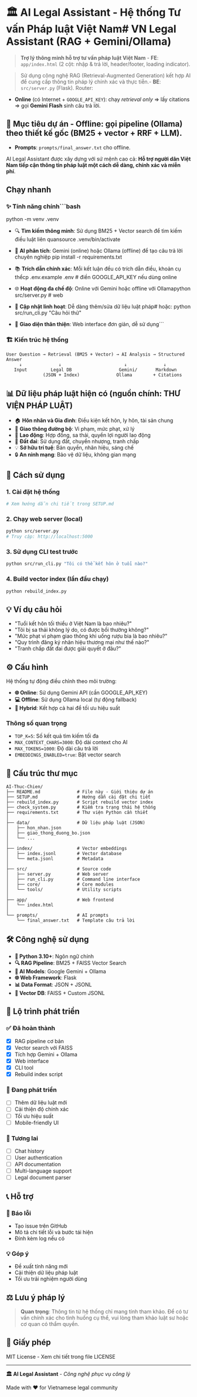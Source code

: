 # 🏛️ AI Legal Assistant - Hệ thống Tư vấn Pháp luật Việt Nam# VN Legal Assistant (RAG + Gemini/Ollama)


> **Trợ lý thông minh hỗ trợ tư vấn pháp luật Việt Nam**  - **FE**: `app/index.html` (2 cột: nhập & trả lời, header/footer, loading indicator).

> Sử dụng công nghệ RAG (Retrieval-Augmented Generation) kết hợp AI để cung cấp thông tin pháp lý chính xác và thực tiễn.- **BE**: `src/server.py` (Flask). Router:

  - **Online** (có Internet + `GOOGLE_API_KEY`): chạy *retrieval only* ⇒ lấy citations ⇒ gọi **Gemini Flash** sinh câu trả lời.

## 🎯 Mục tiêu dự án  - **Offline**: gọi pipeline (Ollama) theo thiết kế gốc (BM25 + vector + RRF + LLM).

- **Prompts**: `prompts/final_answer.txt` cho offline.

AI Legal Assistant được xây dựng với sứ mệnh cao cả: **Hỗ trợ người dân Việt Nam tiếp cận thông tin pháp luật một cách dễ dàng, chính xác và miễn phí**.

## Chạy nhanh

### ✨ Tính năng chính```bash

python -m venv .venv

- 🔍 **Tìm kiếm thông minh**: Sử dụng BM25 + Vector search để tìm kiếm điều luật liên quansource .venv/bin/activate

- 🤖 **AI phân tích**: Gemini (online) hoặc Ollama (offline) để tạo câu trả lời chuyên nghiệp pip install -r requirements.txt

- 📚 **Trích dẫn chính xác**: Mỗi kết luận đều có trích dẫn điều, khoản cụ thểcp .env.example .env          # điền GOOGLE_API_KEY nếu dùng online

- 🌐 **Hoạt động đa chế độ**: Online với Gemini hoặc offline với Ollamapython src/server.py          # web

- 🔄 **Cập nhật linh hoạt**: Dễ dàng thêm/sửa dữ liệu luật pháp# hoặc: python src/run_cli.py "Câu hỏi thử"

- 📱 **Giao diện thân thiện**: Web interface đơn giản, dễ sử dụng```


### 🏗️ Kiến trúc hệ thống

```
User Question → Retrieval (BM25 + Vector) → AI Analysis → Structured Answer
     ↓              ↓                        ↓              ↓
   Input         Legal DB                  Gemini/       Markdown
              (JSON + Index)              Ollama        + Citations
```

## 📊 Dữ liệu pháp luật hiện có (nguồn chính: THƯ VIỆN PHÁP LUẬT)

- 🏠 **Hôn nhân và Gia đình**: Điều kiện kết hôn, ly hôn, tài sản chung
- 🚗 **Giao thông đường bộ**: Vi phạm, mức phạt, xử lý
- 🏢 **Lao động**: Hợp đồng, sa thải, quyền lợi người lao động  
- 🏡 **Đất đai**: Sử dụng đất, chuyển nhượng, tranh chấp
- 💡 **Sở hữu trí tuệ**: Bản quyền, nhãn hiệu, sáng chế
- 🔒 **An ninh mạng**: Bảo vệ dữ liệu, không gian mạng

## 🚀 Cách sử dụng

### 1. Cài đặt hệ thống
```bash
# Xem hướng dẫn chi tiết trong SETUP.md
```

### 2. Chạy web server (local)
```bash
python src/server.py
# Truy cập: http://localhost:5000
```

### 3. Sử dụng CLI test trước
```bash
python src/run_cli.py "Tôi có thể kết hôn ở tuổi nào?"
```

### 4. Build vector index (lần đầu chạy)
```bash
python rebuild_index.py
```

## 💡 Ví dụ câu hỏi

- "Tuổi kết hôn tối thiểu ở Việt Nam là bao nhiêu?"
- "Tôi bị sa thải không lý do, có được bồi thường không?"
- "Mức phạt vi phạm giao thông khi uống rượu bia là bao nhiêu?"
- "Quy trình đăng ký nhãn hiệu thương mại như thế nào?"
- "Tranh chấp đất đai được giải quyết ở đâu?"

## ⚙️ Cấu hình

Hệ thống tự động điều chỉnh theo môi trường:

- **🌐 Online**: Sử dụng Gemini API (cần GOOGLE_API_KEY)
- **💻 Offline**: Sử dụng Ollama local (tự động fallback)
- **🔄 Hybrid**: Kết hợp cả hai để tối ưu hiệu suất

### Thông số quan trọng

- `TOP_K=5`: Số kết quả tìm kiếm tối đa
- `MAX_CONTEXT_CHARS=3000`: Độ dài context cho AI
- `MAX_TOKENS=1000`: Độ dài câu trả lời
- `EMBEDDINGS_ENABLED=true`: Bật vector search

## 📁 Cấu trúc thư mục

```
AI-Thuc-Chien/
├── README.md              # File này - Giới thiệu dự án
├── SETUP.md               # Hướng dẫn cài đặt chi tiết
├── rebuild_index.py       # Script rebuild vector index
├── check_system.py        # Kiểm tra trạng thái hệ thống
├── requirements.txt       # Thư viện Python cần thiết
│
├── data/                  # Dữ liệu pháp luật (JSON)
│   ├── hon_nhan.json
│   ├── giao_thong_duong_bo.json
│   └── ...
│
├── index/                 # Vector embeddings
│   ├── index.jsonl        # Vector database
│   └── meta.jsonl         # Metadata
│
├── src/                   # Source code
│   ├── server.py          # Web server
│   ├── run_cli.py         # Command line interface
│   ├── core/              # Core modules
│   └── tools/             # Utility scripts
│
├── app/                   # Web frontend
│   └── index.html
│
└── prompts/               # AI prompts
    └── final_answer.txt   # Template câu trả lời
```

## 🛠️ Công nghệ sử dụng

- **🐍 Python 3.10+**: Ngôn ngữ chính
- **🔍 RAG Pipeline**: BM25 + FAISS Vector Search  
- **🤖 AI Models**: Google Gemini + Ollama
- **🌐 Web Framework**: Flask
- **📊 Data Format**: JSON + JSONL
- **💾 Vector DB**: FAISS + Custom JSONL

## 🎯 Lộ trình phát triển

### ✅ Đã hoàn thành
- [x] RAG pipeline cơ bản
- [x] Vector search với FAISS
- [x] Tích hợp Gemini + Ollama
- [x] Web interface
- [x] CLI tool
- [x] Rebuild index script

### 🔄 Đang phát triển
- [ ] Thêm dữ liệu luật mới
- [ ] Cải thiện độ chính xác
- [ ] Tối ưu hiệu suất
- [ ] Mobile-friendly UI

### 🚀 Tương lai
- [ ] Chat history
- [ ] User authentication
- [ ] API documentation
- [ ] Multi-language support
- [ ] Legal document parser

## 📞 Hỗ trợ

### 🐛 Báo lỗi
- Tạo issue trên GitHub
- Mô tả chi tiết lỗi và bước tái hiện
- Đính kèm log nếu có

### 💡 Góp ý
- Đề xuất tính năng mới
- Cải thiện dữ liệu pháp luật
- Tối ưu trải nghiệm người dùng

## ⚖️ Lưu ý pháp lý

> **Quan trọng**: Thông tin từ hệ thống chỉ mang tính tham khảo. 
> Để có tư vấn chính xác cho tình huống cụ thể, 
> vui lòng tham khảo luật sư hoặc cơ quan có thẩm quyền.

## 📄 Giấy phép

MIT License - Xem chi tiết trong file LICENSE

---

**🏛️ AI Legal Assistant** - *Công nghệ phục vụ công lý*

Made with ❤️ for Vietnamese legal community